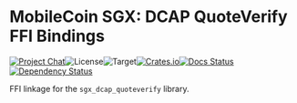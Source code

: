 # MobileCoin SGX: DCAP QuoteVerify FFI Bindings

[![Project Chat][chat-image]][chat-link]<!--
-->![License][license-image]<!--
-->![Target][target-image]<!--
-->[![Crates.io][crate-image]][crate-link]<!--
-->[![Docs Status][docs-image]][docs-link]<!--
-->[![Dependency Status][deps-image]][deps-link]

FFI linkage for the `sgx_dcap_quoteverify` library.

[chat-image]: https://img.shields.io/discord/844353360348971068?style=flat-square
[chat-link]: https://mobilecoin.chat
[license-image]: https://img.shields.io/crates/l/mc-sgx-dcap-quoteverify-sys?style=flat-square
[target-image]: https://img.shields.io/badge/target-x86__64-blue?style=flat-square
[crate-image]: https://img.shields.io/crates/v/mc-sgx-dcap-quoteverify-sys.svg?style=flat-square
[crate-link]: https://crates.io/crates/mc-sgx-dcap-quoteverify-sys
[docs-image]: https://img.shields.io/docsrs/mc-sgx-dcap-quoteverify-sys?style=flat-square
[docs-link]: https://docs.rs/crate/mc-sgx-dcap-quoteverify-sys
[deps-image]: https://deps.rs/crate/mc-sgx-dcap-quoteverify-sys/0.1.0/status.svg?style=flat-square
[deps-link]: https://deps.rs/crate/mc-sgx-dcap-quoteverify-sys/0.1.0

